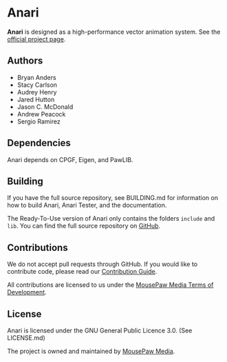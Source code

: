 # Anari

**Anari** is designed as a high-performance vector animation system.
See the [official project page][1].

## Authors

 - Bryan Anders
 - Stacy Carlson
 - Audrey Henry
 - Jared Hutton
 - Jason C. McDonald
 - Andrew Peacock
 - Sergio Ramirez

## Dependencies

Anari depends on CPGF, Eigen, and PawLIB.

## Building

If you have the full source repository, see BUILDING.md for information
on how to build Anari, Anari Tester, and the documentation.

The Ready-To-Use version of Anari only contains the folders `include`
and `lib`. You can find the full source repository on [GitHub][5].

## Contributions

We do not accept pull requests through GitHub.
If you would like to contribute code, please read our
[Contribution Guide][2].

All contributions are licensed to us under the
[MousePaw Media Terms of Development][3].

## License

Anari is licensed under the GNU General Public Licence 3.0. (See
LICENSE.md)

The project is owned and maintained by [MousePaw Media][2].

[1]: http://www.mousepawgames.com/anari
[2]: http://www.mousepawgames.com/opensource
[3]: http://www.mousepawgames.com/opensource#contribute
[4]: http://www.mousepawgames.com/termsofdevelopment
[5]: https://github.com/mousepawmedia/github
